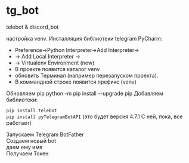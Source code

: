 # tg_bot

telebot & discord_bot

настройка venv. Инсталляция библиотеки telegram
PyCharm:
* Preference->Python Interpreter->Add Interpreter->
* -> Add Local Interpreter ->
* -> Virtualenv Environment (new)
* В проекте появится каталог venv
* обновить Терминал (например перезапуском проекта). 
* В коммандной строке появится префикс (venv)  

Обновляем pip python -m pip install --upgrade pip
Добавляем библиотеки:  

`pip install telebot`  
`pip install pyTelegramBotAPI` 
(это будет версия 4.7.1 С ней, пока, все работает)

Запускаем Telegram BotFather  
Создаем новый bot  
даем ему имя  
Получаем Токен
